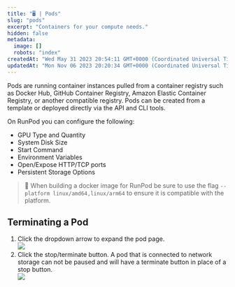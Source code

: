 ```yaml
---
title: "🖥️ | Pods"
slug: "pods"
excerpt: "Containers for your compute needs."
hidden: false
metadata: 
  image: []
  robots: "index"
createdAt: "Wed May 31 2023 20:54:11 GMT+0000 (Coordinated Universal Time)"
updatedAt: "Mon Nov 06 2023 20:20:34 GMT+0000 (Coordinated Universal Time)"
---
```


Pods are running container instances pulled from a container registry such as Docker Hub, GitHub Container Registry, Amazon Elastic Container Registry, or another compatible registry. Pods can be created from a template or deployed directly via the API and CLI tools.

On RunPod you can configure the following:

- GPU Type and Quantity
- System Disk Size
- Start Command
- Environment Variables
- Open/Expose HTTP/TCP ports
- Persistent Storage Options

> 🚧 When building a docker image for RunPod be sure to use the flag `--platform linux/amd64,linux/arm64` to ensure it is compatible with the platform.

## Terminating a Pod

1. Click the dropdown arrow to expand the pod page.\
   ![](https://files.readme.io/b56d880-image.png)
2. Click the stop/terminate button. A pod that is connected to network storage can not be paused and will have a terminate button in place of a stop button.\
   ![](https://files.readme.io/6d9fe46-image.png)
